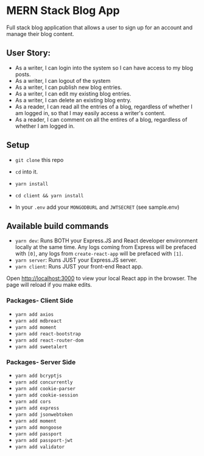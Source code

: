 # MERN Stack Blog App

Full stack blog application that allows a user to sign up for an account and manage their blog content. 

## User Story:

- As a writer, I can login into the system so I can have access to my blog posts.
- As a writer, I can logout of the system
- As a writer, I can publish new blog entries.
- As a writer, I can edit my existing blog entries.
- As a writer, I can delete an existing blog entry.
- As a reader, I can read all the entries of a blog, regardless of whether I am logged in, so that I may easily access a writer's content.
- As a reader, I can comment on all the entires of a blog, regardless of whether I am logged in.

## Setup

- `git clone` this repo
- `cd` into it.
- `yarn install`
- `cd client && yarn install`

- In your `.env` add your `MONGODBURL` and `JWTSECRET` (see sample.env)

## Available build commands

- `yarn dev`: Runs BOTH your Express.JS and React developer environment locally at the same time. Any logs coming from Express will be prefaced with `[0]`, any logs from `create-react-app` will be prefaced with `[1]`.
- `yarn server`: Runs JUST your Express.JS server.
- `yarn client`: Runs JUST your front-end React app.

Open [http://localhost:3000](http://localhost:3000) to view your local React app in the browser. The page will reload if you make edits.

### Packages- Client Side

- `yarn add axios`
- `yarn add mdbreact`
- `yarn add moment`
- `yarn add react-bootstrap`
- `yarn add react-router-dom`
- `yarn add sweetalert`

### Packages- Server Side

- `yarn add bcryptjs`
- `yarn add concurrently`
- `yarn add cookie-parser`
- `yarn add cookie-session`
- `yarn add cors`
- `yarn add express`
- `yarn add jsonwebtoken`
- `yarn add moment`
- `yarn add mongoose`
- `yarn add passport`
- `yarn add passport-jwt`
- `yarn add validator`
